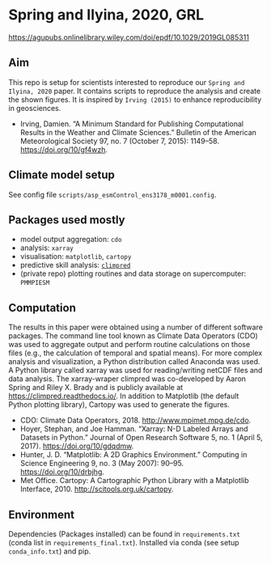 # Spring and Ilyina, 2020, GRL

https://agupubs.onlinelibrary.wiley.com/doi/epdf/10.1029/2019GL085311



## Aim

This repo is setup for scientists interested to reproduce our `Spring and Ilyina, 2020` paper. It contains scripts to reproduce the analysis and create the shown figures. It is inspired by `Irving (2015)` to enhance reproducibility in geosciences.

-   Irving, Damien. “A Minimum Standard for Publishing Computational Results in the Weather and Climate Sciences.” Bulletin of the American Meteorological Society 97, no. 7 (October 7, 2015): 1149–58. <https://doi.org/10/gf4wzh>.

## Climate model setup

See config file `scripts/asp_esmControl_ens3178_m0001.config`.

## Packages used mostly

-   model output aggregation: `cdo`
-   analysis: `xarray`
-   visualisation: `matplotlib`, `cartopy`
-   predictive skill analysis: [`climpred`](https://climpred.readthedocs.io/)
-   (private repo) plotting routines and data storage on supercomputer: `PMMPIESM`

## Computation

The results in this paper were obtained using a number of different software packages. The command line tool known as Climate Data Operators (CDO) was used to aggregate output and perform routine calculations on those files (e.g., the calculation of temporal and spatial means). For more complex analysis and visualization, a Python distribution called Anaconda was used. A Python library called xarray was used for reading/writing netCDF files and data analysis. The xarray-wraper climpred was co-developed by Aaron Spring and Riley X. Brady and is publicly available at <https://climpred.readthedocs.io/>. In addition to Matplotlib (the default Python plotting library), Cartopy was used to generate the figures.

-   CDO: Climate Data Operators, 2018. <http://www.mpimet.mpg.de/cdo>.
-   Hoyer, Stephan, and Joe Hamman. “Xarray: N-D Labeled Arrays and Datasets in Python.” Journal of Open Research Software 5, no. 1 (April 5, 2017). <https://doi.org/10/gdqdmw>.
-   Hunter, J. D. “Matplotlib: A 2D Graphics Environment.” Computing in Science Engineering 9, no. 3 (May 2007): 90–95. <https://doi.org/10/drbjhg>.
-   Met Office. Cartopy: A Cartographic Python Library with a Matplotlib Interface, 2010. <http://scitools.org.uk/cartopy>.

## Environment

Dependencies (Packages installed) can be found in `requirements.txt` (conda list in `requirements_final.txt`). Installed via conda (see setup `conda_info.txt`) and pip.
